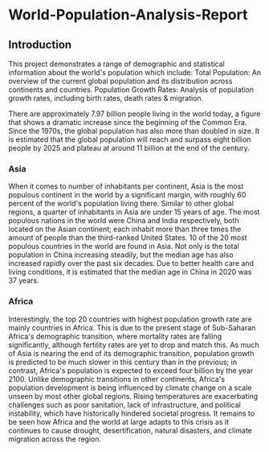 # World-Population-Analysis-Report

## Introduction 
This project demonstrates a range of demographic and statistical information about the world's population which include:  Total Population: An overview of the current global population and its distribution across continents and countries. Population Growth Rates: Analysis of population growth rates, including birth rates, death rates &amp; migration. 

There are approximately 7.97 billion people living in the world today, a figure that shows a dramatic increase since the beginning of the Common Era. Since the 1970s, the global population has also more than doubled in size. It is estimated that the global population will reach and surpass eight billion people by 2025 and plateau at around 11 billion at the end of the century.
### Asia
When it comes to number of inhabitants per continent, Asia is the most populous continent in the world by a significant margin, with roughly 60 percent of the world's population living there. Similar to other global regions, a quarter of inhabitants in Asia are under 15 years of age. The most populous nations in the world were China and India respectively, both located on the Asian continent; each inhabit more than three times the amount of people than the third-ranked United States. 10 of the 20 most populous countries in the world are found in Asia. Not only is the total population in China increasing steadily, but the median age has also increased rapidly over the past six decades. Due to better health care and living conditions, it is estimated that the median age in China in 2020 was 37 years.
### Africa
Interestingly, the top 20 countries with highest population growth rate are mainly countries in Africa. This is due to the present stage of Sub-Saharan Africa's demographic transition, where mortality rates are falling significantly, although fertility rates are yet to drop and match this. As much of Asia is nearing the end of its demographic transition, population growth is predicted to be much slower in this century than in the previous; in contrast, Africa's population is expected to exceed four billion by the year 2100. Unlike demographic transitions in other continents, Africa's population development is being influenced by climate change on a scale unseen by most other global regions. Rising temperatures are exacerbating challenges such as poor sanitation, lack of infrastructure, and political instability, which have historically hindered societal progress. It remains to be seen how Africa and the world at large adapts to this crisis as it continues to cause drought, desertification, natural disasters, and climate migration across the region.

